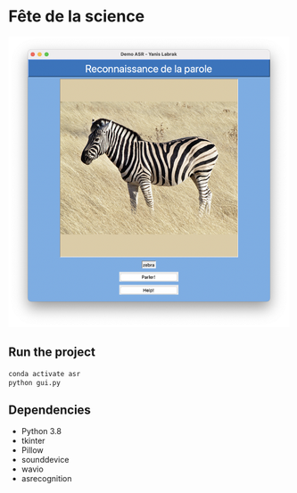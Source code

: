 # Fête de la science

![Preview](assets/preview.png)

## Run the project

```
conda activate asr
python gui.py
```

## Dependencies

* Python 3.8
* tkinter
* Pillow
* sounddevice
* wavio
* asrecognition

